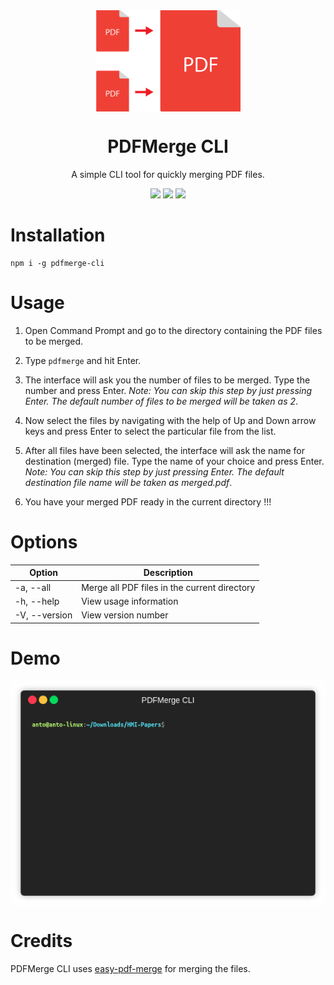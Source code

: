 <div align="center">
<img src="./assets/pdfmerge-logo.png" align="center">
<h1>PDFMerge CLI</h1>
<p>
A simple CLI tool for quickly merging PDF files.
</p>
<img src="https://img.shields.io/npm/v/pdfmerge-cli.svg">
<img src="https://img.shields.io/npm/dt/pdfmerge-cli.svg">
<img src="https://img.shields.io/badge/Made%20With-JavaScript-yellow.svg">
</div>  

# Installation  
```
npm i -g pdfmerge-cli
```

# Usage  
1. Open Command Prompt and go to the directory containing the PDF files to be merged.

2. Type `pdfmerge` and hit Enter.

3. The interface will ask you the number of files to be merged. Type the number and press Enter. *Note: You can skip this step by just pressing Enter. The default number of files to be merged will be taken as 2*.

4. Now select the files by navigating with the help of Up and Down arrow keys and press Enter to select the particular file from the list. 

5. After all files have been selected, the interface will ask the name for destination (merged) file. Type the name of your choice and press Enter. *Note: You can skip this step by just pressing Enter. The default destination file name will be taken as merged.pdf*.

6. You have your merged PDF ready in the current directory !!!  

# Options  

| Option | Description |
|--|--|
| -a, --all | Merge all PDF files in the current directory |
| -h, --help | View usage information |
| -V, --version | View version number |  

# Demo  
<img src="./assets/demo.gif" align="center">  

# Credits
PDFMerge CLI uses [easy-pdf-merge](https://github.com/karuppiah7890/easy-pdf-merge) for merging the files.
